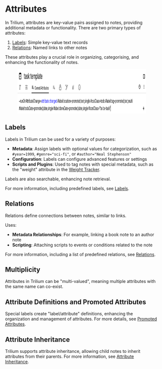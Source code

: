 # Attributes
In Trilium, attributes are key-value pairs assigned to notes, providing additional metadata or functionality. There are two primary types of attributes:

1.  <a class="reference-link" href="Attributes/Labels.md">Labels</a>: Simple key-value text records
2.  <a class="reference-link" href="Attributes/Relations.md">Relations</a>: Named links to other notes

These attributes play a crucial role in organizing, categorising, and enhancing the functionality of notes.

<figure class="image"><img style="aspect-ratio:1071/146;" src="Attributes_image.png" width="1071" height="146"></figure>

## Labels

Labels in Trilium can be used for a variety of purposes:

*   **Metadata**: Assign labels with optional values for categorization, such as `#year=1999`, `#genre="sci-fi"`, or `#author="Neal Stephenson"`
*   **Configuration**: Labels can configure advanced features or settings
*   **Scripts and Plugins**: Used to tag notes with special metadata, such as the "weight" attribute in the <a class="reference-link" href="Advanced%20Showcases/Weight%20Tracker.md">Weight Tracker</a>.

Labels are also searchable, enhancing note retrieval.

For more information, including predefined labels, see <a class="reference-link" href="Attributes/Labels.md">Labels</a>.

## Relations

Relations define connections between notes, similar to links.

Uses:

*   **Metadata Relationships**: For example, linking a book note to an author note
*   **Scripting**: Attaching scripts to events or conditions related to the note

For more information, including a list of predefined relations, see <a class="reference-link" href="Attributes/Relations.md">Relations</a>.

## Multiplicity

Attributes in Trilium can be "multi-valued", meaning multiple attributes with the same name can co-exist.

## Attribute Definitions and Promoted Attributes

Special labels create "label/attribute" definitions, enhancing the organization and management of attributes. For more details, see <a class="reference-link" href="Attributes/Promoted%20Attributes.md">Promoted Attributes</a>.

## Attribute Inheritance

Trilium supports attribute inheritance, allowing child notes to inherit attributes from their parents. For more information, see <a class="reference-link" href="Attributes/Attribute%20Inheritance.md">Attribute Inheritance</a>.